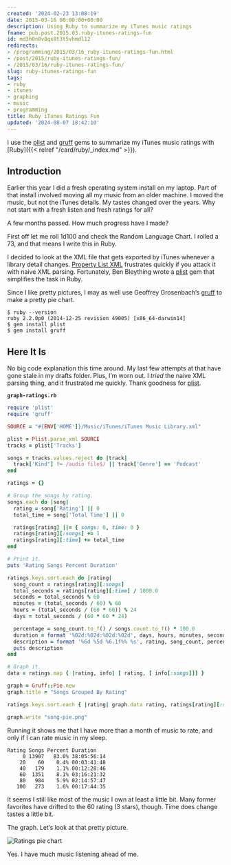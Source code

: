 ```yaml
---
created: '2024-02-23 13:08:19'
date: 2015-03-16 00:00:00+00:00
description: Using Ruby to summarize my iTunes music ratings
fname: pub.post.2015.03.ruby-itunes-ratings-fun
id: md3h0n0v8qx8t3t5vhmdl12
redirects:
- /programming/2015/03/16_ruby-itunes-ratings-fun.html
- /post/2015/ruby-itunes-ratings-fun/
- /2015/03/16/ruby-itunes-ratings-fun/
slug: ruby-itunes-ratings-fun
tags:
- ruby
- itunes
- graphing
- music
- programming
title: Ruby iTunes Ratings Fun
updated: '2024-08-07 18:42:10'
---
```


I use the [plist](https://github.com/bleything/plist) and [gruff](https://github.com/topfunky/gruff) gems to summarize my iTunes music ratings with [Ruby]({{< relref "/card/ruby/_index.md" >}}).

## Introduction

Earlier this year I did a fresh operating system install on my laptop. Part of that install involved moving all my music from an older machine. I moved the music, but not the iTunes details. My tastes changed over the years. Why not start with a fresh listen and fresh ratings for all?

A few months passed. How much progress have I made?

First off let me roll 1d100 and check the Random Language Chart. I rolled a 73, and that means I write this in Ruby.

I decided to look at the XML file that gets exported by iTunes whenever a library detail changes. [Property List XML](https://developer.apple.com/legacy/library/documentation/Darwin/Reference/ManPages/man5/plist.5.html) frustrates quickly if you attack it with naive XML parsing. Fortunately, Ben Bleything wrote a [plist](https://github.com/bleything/plist) gem that simplifies the task in Ruby.

Since I like pretty pictures, I may as well use Geoffrey Grosenbach’s [gruff](https://github.com/topfunky/gruff) to make a pretty pie chart.

```console
$ ruby --version
ruby 2.2.0p0 (2014-12-25 revision 49005) [x86_64-darwin14]
$ gem install plist
$ gem install gruff
```

## Here It Is

No big code explanation this time around. My last few attempts at that have gone stale in my drafts folder. Plus, I’m worn out. I *tried* the naive XML parsing thing, and it frustrated me quickly. Thank goodness for [plist](https://github.com/bleything/plist).

**`graph-ratings.rb`**

```ruby
require 'plist'
require 'gruff'

SOURCE = "#{ENV['HOME']}/Music/iTunes/iTunes Music Library.xml"

plist = Plist.parse_xml SOURCE
tracks = plist['Tracks']

songs = tracks.values.reject do |track|
  track['Kind'] !~ /audio file$/ || track['Genre'] == 'Podcast'
end

ratings = {}

# Group the songs by rating.
songs.each do |song|
  rating = song['Rating'] || 0
  total_time = song['Total Time'] || 0

  ratings[rating] ||= { songs: 0, time: 0 }
  ratings[rating][:songs] += 1
  ratings[rating][:time] += total_time
end

# Print it.
puts 'Rating Songs Percent Duration'

ratings.keys.sort.each do |rating|
  song_count = ratings[rating][:songs]
  total_seconds = ratings[rating][:time] / 1000.0
  seconds = total_seconds % 60
  minutes = (total_seconds / 60) % 60
  hours = (total_seconds / (60 * 60)) % 24
  days = total_seconds / (60 * 60 * 24)

  percentage = song_count.to_f() / songs.count.to_f() * 100.0
  duration = format '%02d:%02d:%02d:%02d', days, hours, minutes, seconds
  description = format '%6d %5d %6.1f%% %s', rating, song_count, percentage, duration
  puts description
end

# Graph it.
data = ratings.map { |rating, info| [ rating, [ info[:songs]]] }

graph = Gruff::Pie.new
graph.title = "Songs Grouped By Rating"

ratings.keys.sort.each { |rating| graph.data rating, ratings[rating][:songs] }

graph.write "song-pie.png"
```

Running it shows me that I have more than a month of music to rate, and only if I can rate music in my sleep.

```plaintext
Rating Songs Percent Duration
     0 13907   83.0% 38:05:56:14
    20    60    0.4% 00:03:41:48
    40   179    1.1% 00:12:28:46
    60  1351    8.1% 03:16:21:32
    80   984    5.9% 02:14:57:47
   100   273    1.6% 00:17:44:35
```

It seems I still like most of the music I own at least a little bit. Many former favorites have drifted to the 60 rating (3 stars), though. Time does change tastes a little bit.

The graph. Let’s look at that pretty picture.

![Ratings pie chart](assets/img/2015/song-pie.png)

Yes. I have much music listening ahead of me.